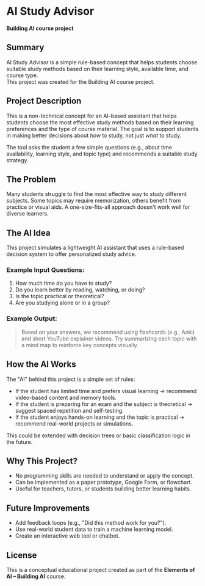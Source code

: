 # AI Study Advisor

**Building AI course project**

## Summary

AI Study Advisor is a simple rule-based concept that helps students choose suitable study methods based on their learning style, available time, and course type.  
This project was created for the Building AI course project.

## Project Description

This is a non-technical concept for an AI-based assistant that helps students choose the most effective study methods based on their learning preferences and the type of course material. The goal is to support students in making better decisions about *how* to study, not just *what* to study.

The tool asks the student a few simple questions (e.g., about time availability, learning style, and topic type) and recommends a suitable study strategy.

## The Problem

Many students struggle to find the most effective way to study different subjects. Some topics may require memorization, others benefit from practice or visual aids. A one-size-fits-all approach doesn't work well for diverse learners.

## The AI Idea

This project simulates a lightweight AI assistant that uses a rule-based decision system to offer personalized study advice.

### Example Input Questions:
1. How much time do you have to study?
2. Do you learn better by reading, watching, or doing?
3. Is the topic practical or theoretical?
4. Are you studying alone or in a group?

### Example Output:
> Based on your answers, we recommend using flashcards (e.g., Anki) and short YouTube explainer videos. Try summarizing each topic with a mind map to reinforce key concepts visually.

## How the AI Works

The "AI" behind this project is a simple set of rules:
- If the student has limited time and prefers visual learning → recommend video-based content and memory tools.
- If the student is preparing for an exam and the subject is theoretical → suggest spaced repetition and self-testing.
- If the student enjoys hands-on learning and the topic is practical → recommend real-world projects or simulations.

This could be extended with decision trees or basic classification logic in the future.

## Why This Project?

- No programming skills are needed to understand or apply the concept.
- Can be implemented as a paper prototype, Google Form, or flowchart.
- Useful for teachers, tutors, or students building better learning habits.

## Future Improvements

- Add feedback loops (e.g., "Did this method work for you?").
- Use real-world student data to train a machine learning model.
- Create an interactive web tool or chatbot.

## License

This is a conceptual educational project created as part of the **Elements of AI – Building AI** course.
